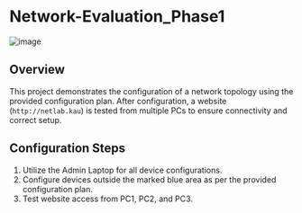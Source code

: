 # Network-Evaluation_Phase1

![image](https://github.com/bndrlslmy/Network-Evaluation_Phase1/assets/91160602/d9d6b44b-5aa9-4f67-89f0-1c2822faaa05)


## Overview

This project demonstrates the configuration of a network topology using the provided configuration plan. After
configuration, a website (`http://netlab.kau`) is tested from multiple PCs to ensure connectivity and correct setup.

## Configuration Steps

1. Utilize the Admin Laptop for all device configurations.
2. Configure devices outside the marked blue area as per the provided configuration plan.
3. Test website access from PC1, PC2, and PC3.
